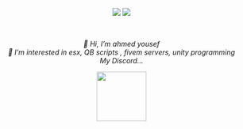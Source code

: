 
<p align="center">
  
  <img src="https://github-readme-stats.vercel.app/api?username=ahmed608&hide=stars&show_icons=true&theme=dracula&line_height=32">
  <img src="https://github-readme-stats.vercel.app/api/top-langs/?username=ahmed608&count_private=true&theme=dracula">

</p>
<br>


<p align="center">
  <i>👋 Hi, I’m ahmed yousef</i>
  <br>
  <i>👀 I’m interested in esx, QB scripts , fivem servers, unity programming</i>
  <br>
  <i>My Discord...</i>
</p>
<div align="center">
  <a href="https://discord.gg/Q6VpZTueKF"><img width="100" src="https://beeimg.com/images/f67507130903.png" ></a>
  </div>




